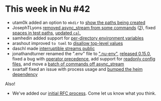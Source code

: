 # This week in Nu #42

- utam0k added an option to `mkdir` to [show the paths being created](https://github.com/nushell/nushell/pull/1932)
- JosephTLyons [removed async_stream from some commands](https://github.com/nushell/nushell/pull/1940) ([2](https://github.com/nushell/nushell/pull/1951)), fixed [spaces in test paths](https://github.com/nushell/nushell/pull/1944), [updated `cal`](https://github.com/nushell/nushell/pull/1945), 
- samhedin added support for [per-directory environment variables](https://github.com/nushell/nushell/pull/1943)
- arashout improved `to toml` to [disallow top-level values](https://github.com/nushell/nushell/pull/1946)
- daschl made [interruptible streams public](https://github.com/nushell/nushell/pull/1952)
- jonathandturner renamed the ".env" file to [".nu-env"](https://github.com/nushell/nushell/pull/1953), [released 0.15.0](https://github.com/nushell/nushell/pull/1955), fixed a bug with [operator precedence](https://github.com/nushell/nushell/pull/1966), add support for [readonly config files](https://github.com/nushell/nushell/pull/1967), and move a [batch of commands off async_stream](https://github.com/nushell/nushell/pull/1970)
- svartalf fixed an issue with process usage and [bumped the heim dependency](https://github.com/nushell/nushell/pull/1954)

Also!

- We've added our [initial RFC process](https://github.com/nushell/rfcs). Come let us know what you think.
